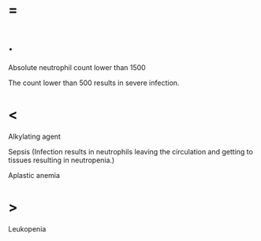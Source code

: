 # =

# .

Absolute neutrophil count lower than 1500

The count lower than 500 results in severe infection.

# <

Alkylating agent

Sepsis (Infection results in neutrophils leaving the circulation and getting to tissues resulting in neutropenia.)

Aplastic anemia

# >

Leukopenia
